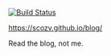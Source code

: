 [![Build Status](https://drone.io/github.com/scozv/blog/status.png)](https://drone.io/github.com/scozv/blog/latest)

https://scozv.github.io/blog/

Read the blog, not me.
